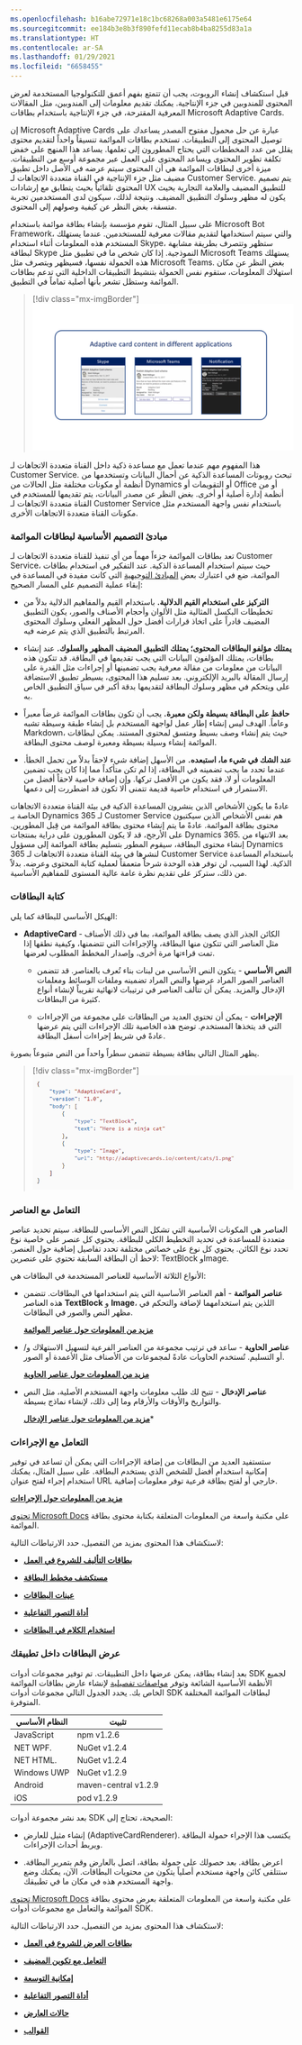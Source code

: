 ```yaml
---
ms.openlocfilehash: b16abe72971e18c1bc68268a003a5481e6175e64
ms.sourcegitcommit: ee184b3e8b3f890fefd11ecab8b4ba8255d83a1a
ms.translationtype: HT
ms.contentlocale: ar-SA
ms.lasthandoff: 01/29/2021
ms.locfileid: "6658455"
---
```

قبل استكشاف إنشاء الروبوت، يجب أن تتمتع بفهم أعمق للتكنولوجيا المستخدمة لعرض المحتوى للمندوبين في جزء الإنتاجية. يمكنك تقديم معلومات إلى المندوبين، مثل المقالات المعرفية المقترحة، في جزء الإنتاجية باستخدام بطاقات Microsoft Adaptive Cards.

إن Microsoft Adaptive Cards عبارة عن حل محمول مفتوح المصدر يساعدك على توصيل المحتوى إلى التطبيقات. تستخدم بطاقات الموائمة تنسيقاً واحداً لتقديم محتوى يقلل من عدد المخططات التي يحتاج المطورون إلى تعلمها. يساعد هذا المنهج على خفض تكلفة تطوير المحتوى ويساعد المحتوى على العمل عبر مجموعة أوسع من التطبيقات. ميزة أخرى لبطاقات الموائمة هي أن المحتوى سيتم عرضه في الأصل داخل تطبيق مضيف مثل جزء الإنتاجية في القناة متعددة الاتجاهات لـ Customer Service. يتم تصميم المحتوى تلقائياً بحيث يتطابق مع إرشادات UX للتطبيق المضيف والعلامة التجارية بحيث يكون له مظهر وسلوك التطبيق المضيف. ونتيجة لذلك، سيكون لدى المستخدمين تجربة متسقة، بغض النظر عن كيفية وصولهم إلى المحتوى.

على سبيل المثال، تقوم مؤسسة بإنشاء بطاقة موائمة باستخدام Microsoft Bot Framework، والتي سيتم استخدامها لتقديم مقالات معرفية للمستخدمين. عندما يستهلك المستخدم هذه المعلومات أثناء استخدام Skype، ستظهر وتتصرف بطريقة مشابهة لبطاقة Skype النموذجية. إذا كان شخص ما في تطبيق مثل Microsoft Teams يستهلك هذه الحمولة نفسها، فسيظهر ويتصرف مثل Microsoft Teams. بغض النظر عن مكان استهلاك المعلومات، ستقوم نفس الحمولة بتنشيط التطبيقات الداخلية التي تدعم بطاقات الموائمة وستظل تشعر بأنها أصلية تماماً في التطبيق.

> [!div class="mx-imgBorder"]
> [![لقطة شاشة لمحتوى لبطاقة الموائمة في تطبيقات مختلفة.](../media/adaptive-card-content-c.png)](../media/adaptive-card-content-c.png#lightbox)

هذا المفهوم مهم عندما تعمل مع مساعدة ذكية داخل القناة متعددة الاتجاهات لـ Customer Service. تبحث روبوتات المساعدة الذكية عن أحمال البيانات وتستخدمها من أنظمة أو مكونات مختلفة مثل الحالات من Dynamics أو التقويمات أو Office أو من أنظمة إدارة أصلية أو أخرى. بغض النظر عن مصدر البيانات، يتم تقديمها للمستخدم في القناة متعددة الاتجاهات لـ Customer Service باستخدام نفس واجهة المستخدم مثل مكونات القناة متعددة الاتجاهات الأخرى.

### <a name="core-design-principles-of-adaptive-cards"></a>مبادئ التصميم الأساسية لبطاقات الموائمة

تعد بطاقات الموائمة جزءاً مهماً من أي تنفيذ للقناة متعددة الاتجاهات لـ Customer Service، حيث سيتم استخدام المساعدة الذكية. عند التفكير في استخدام بطاقات الموائمة، ضع في اعتبارك بعض [المبادئ التوجيهية](https://docs.microsoft.com/adaptive-cards/resources/principles/?azure-portal=true) التي كانت مفيدة في المساعدة في إبقاء عملية التصميم على المسار الصحيح:

- **التركيز على استخدام القيم الدلالية.** باستخدام القيم والمفاهيم الدلالية بدلاً من تخطيطات البكسل المثالية مثل الألوان وأحجام الأصناف والصور، يكون التطبيق المضيف قادراً على اتخاذ قرارات أفضل حول المظهر الفعلي وسلوك المحتوى المرتبط بالتطبيق الذي يتم عرضه فيه.

- **يمتلك مؤلفو البطاقات المحتوى؛ يمتلك التطبيق المضيف المظهر والسلوك.** عند إنشاء بطاقات، يمتلك المؤلفون البيانات التي يجب تقديمها في البطاقة. قد تتكون هذه البيانات من معلومات من مقالة معرفية يجب تضمينها أو إجراءات مثل القدرة على إرسال المقالة بالبريد الإلكتروني. بعد تسليم هذا المحتوى، يسيطر تطبيق الاستضافة على ويتحكم في مظهر وسلوك البطاقة لتقديمها بدقة أكبر في سياق التطبيق الخاص به.

- **حافظ على البطاقة بسيطة ولكن معبرة.** يجب أن تكون بطاقات الموائمة غرضاً معبراً وعاماً. الهدف ليس إنشاء إطار عمل لواجهة المستخدم بل إنشاء طبقة وسيطة تشبه Markdown، حيث يتم إنشاء وصف بسيط ومتسق لمحتوى المستند. يمكن لبطاقات الموائمة إنشاء وسيلة بسيطة ومعبرة لوصف محتوى البطاقة.

- **عند الشك في شيء ما، استبعده.** من الأسهل إضافة شيء لاحقاً بدلاً من تحمل الخطأ. عندما تحدد ما يجب تضمينه في البطاقة، إذا لم تكن متأكداً مما إذا كان يجب تضمين المعلومات أو لا، فقد يكون من الأفضل تركها. وإن إضافة خاصية لاحقاً أفضل من الاستمرار في استخدام خاصية قديمة تتمنى ألا تكون قد اضطررت إلى دعمها.

عادةً ما يكون الأشخاص الذين ينشرون المساعدة الذكية في بيئة القناة متعددة الاتجاهات الخاصة بـ Dynamics 365 لـ Customer Service هم نفس الأشخاص الذين سيكتبون محتوى بطاقة الموائمة. عادةً ما يتم إنشاء محتوى بطاقة الموائمة من قِبل المطورين. على الأرجح، قد لا يكون المطورون على دراية بمنتجات Dynamics 365. بعد الانتهاء من إنشاء محتوى البطاقة، سيقوم المطور بتسليم بطاقة الموائمة إلى مسؤول Dynamics 365 لنشرها في بيئة القناة متعددة الاتجاهات لـ Customer Service باستخدام المساعدة الذكية. لهذا السبب، لن توفر هذه الوحدة شرحاً متعمقاً لعملية كتابة المحتوى وعرضه. بدلاً من ذلك، ستركز على تقديم نظرة عامة عالية المستوى للمفاهيم الأساسية.

### <a name="write-cards"></a>كتابة البطاقات

الهيكل الأساسي للبطاقة كما يلي:

- **AdaptiveCard** - الكائن الجذر الذي يصف بطاقة الموائمة، بما في ذلك الأصناف مثل العناصر التي تتكون منها البطاقة، والإجراءات التي تتضمنها، وكيفية نطقها إذا تمت قراءتها مرة أخرى، وإصدار المخطط المطلوب لعرضها.

  - **النص الأساسي** - يتكون النص الأساسي من لبنات بناء تُعرف بالعناصر. قد تتضمن العناصر الصور المراد عرضها والنص المراد تضمينه وملفات الوسائط ومعلمات الإدخال والمزيد. يمكن أن تتألف العناصر في ترتيبات لانهائية تقريباً لإنشاء أنواع كثيرة من البطاقات.

  - **الإجراءات** - يمكن أن تحتوي العديد من البطاقات على مجموعة من الإجراءات التي قد يتخذها المستخدم. توضح هذه الخاصية تلك الإجراءات التي يتم عرضها عادةً في شريط إجراءات أسفل البطاقة.

يظهر المثال التالي بطاقة بسيطة تتضمن سطراً واحداً من النص متبوعاً بصورة.

> [!div class="mx-imgBorder"]
> [![رمز لبطاقة بسيطة](../media/adaptive-card-code-ss.png)](../media/adaptive-card-code-ss.png#lightbox)

### <a name="work-with-elements"></a>التعامل مع العناصر

العناصر هي المكونات الأساسية التي تشكل النص الأساسي للبطاقة. سيتم تحديد عناصر متعددة للمساعدة في تحديد التخطيط الكلي للبطاقة. يحتوي كل عنصر على خاصية نوع تحدد نوع الكائن. يحتوي كل نوع على خصائص مختلفة تحدد تفاصيل إضافية حول العنصر. لاحظ أن البطاقة السابقة تحتوي على عنصرين: TextBlock وImage.

الأنواع الثلاثة الأساسية للعناصر المستخدمة في البطاقات هي:

- **عناصر الموائمة** - أهم العناصر الأساسية التي يتم استخدامها في البطاقات. تتضمن هذه العناصر **TextBlock** و **Image**، اللذين يتم استخدامهما لإضافة والتحكم في مظهر النص والصور في البطاقات.

  [**مزيد من المعلومات حول عناصر الموائمة**](https://docs.microsoft.com/adaptive-cards/authoring-cards/getting-started#adaptive-elements/?azure-portal=true)

- **عناصر الحاوية** - ساعد في ترتيب مجموعة من العناصر الفرعية لتسهيل الاستهلاك و/أو التسليم. تُستخدم الحاويات عادةً لمجموعات من الأصناف مثل الأعمدة أو الصور.

  [**مزيد من المعلومات حول عناصر الحاوية**](https://docs.microsoft.com/adaptive-cards/authoring-cards/getting-started#container-elements/?azure-portal=true)

- **عناصر الإدخال** - تتيح لك طلب معلومات واجهة المستخدم الأصلية، مثل النص والتواريخ والأوقات والأرقام وما إلى ذلك، لإنشاء نماذج بسيطة.
  
  [**مزيد من المعلومات حول عناصر الإدخال**](https://docs.microsoft.com/adaptive-cards/authoring-cards/getting-started#input-elements/?azure-portal=true)*

### <a name="work-with-actions"></a>التعامل مع الإجراءات

ستستفيد العديد من البطاقات من إضافة الإجراءات التي يمكن أن تساعد في توفير إمكانية استخدام أفضل للشخص الذي يستخدم البطاقة. على سبيل المثال، يمكنك استخدام إجراء لفتح عنوان URL خارجي أو لفتح بطاقة فرعية توفر معلومات إضافية.

[**مزيد من المعلومات حول الإجراءات**](https://docs.microsoft.com/adaptive-cards/authoring-cards/getting-started#actions/?azure-portal=true)

[تحتوي Microsoft Docs](https://docs.microsoft.com/?azure-portal=true) على مكتبة واسعة من المعلومات المتعلقة بكتابة محتوى بطاقة الموائمة.

لاستكشاف هذا المحتوى بمزيد من التفصيل، حدد الارتباطات التالية:

- [**بطاقات التأليف للشروع في العمل**](https://docs.microsoft.com/adaptive-cards/authoring-cards/getting-started/?azure-portal=true)

- [**مستكشف مخطط البطاقة**](https://adaptivecards.io/explorer/?azure-portal=true)

- [**عينات البطاقات**](https://adaptivecards.io/samples/?azure-portal=true)

- [**أداة التصور التفاعلية**](https://adaptivecards.io/visualizer/index.html?hostApp=Bot%20Framework%20WebChat/?azure-portal=true)

- [**استخدام الكلام في البطاقات**](https://docs.microsoft.com/adaptive-cards/authoring-cards/speech/?azure-portal=true)

### <a name="render-cards-inside-your-application"></a>عرض البطاقات داخل تطبيقك

بعد إنشاء بطاقة، يمكن عرضها داخل التطبيقات. تم توفير مجموعات أدوات SDK لجميع الأنظمة الأساسية الشائعة وتوفر [مواصفات تفصيلية](https://docs.microsoft.com/adaptive-cards/rendering-cards/implement-a-renderer/?azure-portal=true) لإنشاء عارض بطاقات الموائمة الخاص بك. يحدد الجدول التالي مجموعات أدوات SDK لبطاقات الموائمة المختلفة المتوفرة.

|     النظام الأساسي       |     تثبيت                   |
|--------------------|-------------------------------|
|     JavaScript     |     npm   v1.2.6              |
|     NET WPF.       |     NuGet v1.2.4              |
|     NET   HTML.    |     NuGet   v1.2.4            |
|     Windows UWP    |     NuGet v1.2.9              |
|     Android        |     maven-central   v1.2.9    |
|     iOS            |     pod v1.2.9                |

بعد نشر مجموعة أدوات SDK الصحيحة، تحتاج إلى:

- إنشاء مثيل للعارض (AdaptiveCardRenderer). يكتسب هذا الإجراء حمولة البطاقة ويربط أحداث الإجراءات.

- اعرض بطاقة. بعد حصولك على حمولة بطاقة، اتصل بالعارض وقم بتمرير البطاقة. ستتلقى كائن واجهة مستخدم أصلياً يتكون من محتويات البطاقات. الآن، يمكنك وضع واجهة المستخدم هذه في مكان ما في تطبيقك.

[تحتوي Microsoft Docs](https://docs.microsoft.com/?azure-portal=true) على مكتبة واسعة من المعلومات المتعلقة بعرض محتوى بطاقة الموائمة والتعامل مع مجموعات أدوات SDK.

لاستكشاف هذا المحتوى بمزيد من التفصيل، حدد الارتباطات التالية:

- [**بطاقات العرض للشروع في العمل**](https://docs.microsoft.com/adaptive-cards/rendering-cards/getting-started/?azure-portal=true)

- [**التعامل مع تكوين المضيف**](https://docs.microsoft.com/adaptive-cards/rendering-cards/host-config/?azure-portal=true)

- [**إمكانية التوسعة**](https://docs.microsoft.com/adaptive-cards/rendering-cards/extensibility/?azure-portal=true)

- [**أداة التصور التفاعلية**](https://adaptivecards.io/visualizer/index.html?hostApp=Bot%20Framework%20WebChat/?azure-portal=true)

- [**حالات العارض**](https://docs.microsoft.com/adaptive-cards/rendering-cards/renderer-status/?azure-portal=true)

- [**القوالب**](https://docs.microsoft.com/adaptive-cards/templating/?azure-portal=true)
